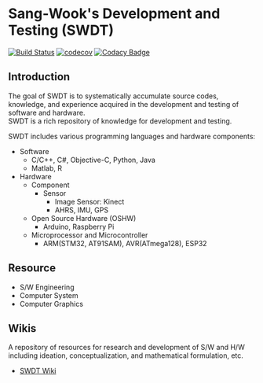 # Sang-Wook's Development and Testing (SWDT)

[![Build Status](https://travis-ci.org/sangwook236/SWDT.svg?branch=master)](https://travis-ci.org/sangwook236/SWDT)
[![codecov](https://codecov.io/gh/sangwook236/SWDT/branch/master/graph/badge.svg)](https://codecov.io/gh/sangwook236/SWDT)
[![Codacy Badge](https://app.codacy.com/project/badge/Grade/1014e9766c74422d8002c6681ec9671c)](https://app.codacy.com/gh/sangwook236/SWDT/dashboard?utm_source=gh&utm_medium=referral&utm_content=&utm_campaign=Badge_grade)

## Introduction

The goal of SWDT is to systematically accumulate source codes, knowledge, and experience acquired in the development and testing of software and hardware. <br />
SWDT is a rich repository of knowledge for development and testing.

SWDT includes various programming languages and hardware components:
- Software
  - C/C++, C#, Objective-C, Python, Java
  - Matlab, R
- Hardware
  - Component
    - Sensor
      - Image Sensor: Kinect
      - AHRS, IMU, GPS
  - Open Source Hardware (OSHW)
    - Arduino, Raspberry Pi
  - Microprocessor and Microcontroller
    - ARM(STM32, AT91SAM), AVR(ATmega128), ESP32

## Resource

* S/W Engineering
* Computer System
* Computer Graphics

## Wikis

A repository of resources for research and development of S/W and H/W including ideation, conceptualization, and mathematical formulation, etc.
- [SWDT Wiki](https://github.com/sangwook236/SWDT/wiki/Home)


